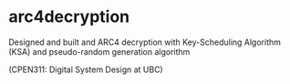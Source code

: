 # arc4decryption 
Designed and built and ARC4 decryption with Key-Scheduling Algorithm (KSA) and pseudo-random generation algorithm

(CPEN311: Digital System Design at UBC)
